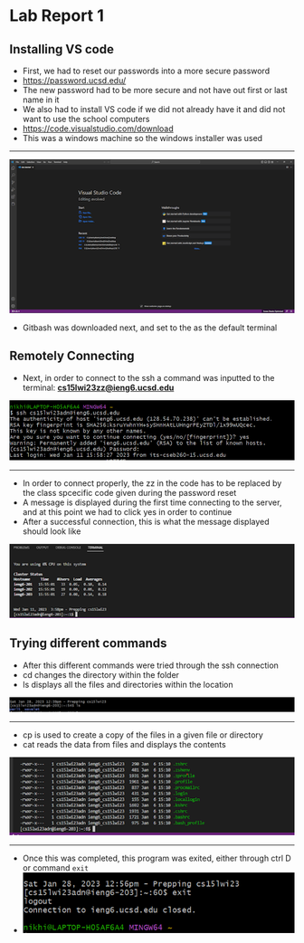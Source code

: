 # Lab Report 1

## Installing VS code

* First, we had to reset our passwords into a more secure password
* https://password.ucsd.edu/
* The new password had to be more secure and not have out first or last name in it
* We also had to install VS code if we did not already have it and did not want to use the school computers
* https://code.visualstudio.com/download
* This was a windows machine so the windows installer was used

---
![Image](unnamed.png)

* Gitbash was downloaded next, and set to the as the default terminal

## Remotely Connecting


* Next, in order to connect to the ssh a command was inputted to the terminal: **cs15lwi23zz@ieng6.ucsd.edu**

![Image](unnamed3.png)

---

* In order to connect properly, the zz in the code has to be replaced by the class spcecific code given during the password reset
* A message is displayed during the first time connecting to the server, and at this point we had to click yes in order to continue
* After a successful connection, this is what the message displayed should look like


![Image](unnamed1.png)

## Trying different commands

* After this different commands were tried through the ssh connection
* cd changes the directory within the folder
* ls displays all the files and directories within the location


![Image](unnamed4.png)

---

* cp is used to create a copy of the files in a given file or directory
* cat reads the data from files and displays the contents 

![Image](unnamed2.png)

---

* Once this was completed, this program was exited, either through ctrl D or command `exit`
* ![Image](unnamed5.png)
